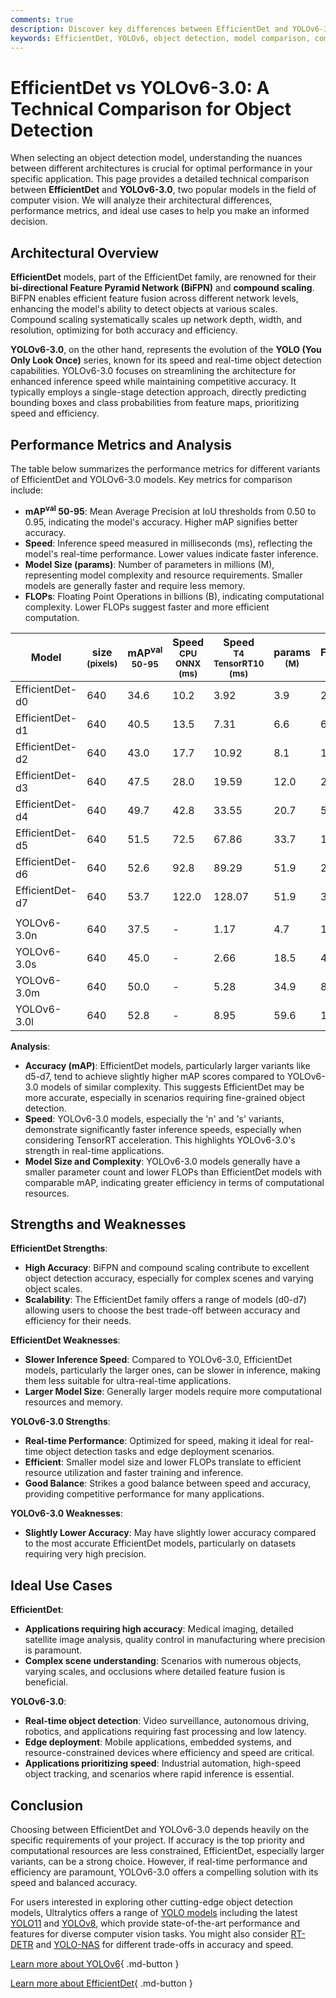 ```yaml
---
comments: true
description: Discover key differences between EfficientDet and YOLOv6-3.0, including architecture, accuracy, speed, and use cases for optimized object detection.
keywords: EfficientDet, YOLOv6, object detection, model comparison, computer vision, mAP, inference speed, real-time detection, EfficientDet vs YOLO, Ultralytics
---
```


# EfficientDet vs YOLOv6-3.0: A Technical Comparison for Object Detection

When selecting an object detection model, understanding the nuances between different architectures is crucial for optimal performance in your specific application. This page provides a detailed technical comparison between **EfficientDet** and **YOLOv6-3.0**, two popular models in the field of computer vision. We will analyze their architectural differences, performance metrics, and ideal use cases to help you make an informed decision.

<script async src="https://cdn.jsdelivr.net/npm/chart.js@3.9.1/dist/chart.min.js"></script>
<script defer src="../../javascript/benchmark.js"></script>

<canvas id="modelComparisonChart" width="1024" height="400" active-models='["EfficientDet", "YOLOv6-3.0"]'></canvas>

## Architectural Overview

**EfficientDet** models, part of the EfficientDet family, are renowned for their **bi-directional Feature Pyramid Network (BiFPN)** and **compound scaling**. BiFPN enables efficient feature fusion across different network levels, enhancing the model's ability to detect objects at various scales. Compound scaling systematically scales up network depth, width, and resolution, optimizing for both accuracy and efficiency.

**YOLOv6-3.0**, on the other hand, represents the evolution of the **YOLO (You Only Look Once)** series, known for its speed and real-time object detection capabilities. YOLOv6-3.0 focuses on streamlining the architecture for enhanced inference speed while maintaining competitive accuracy. It typically employs a single-stage detection approach, directly predicting bounding boxes and class probabilities from feature maps, prioritizing speed and efficiency.

## Performance Metrics and Analysis

The table below summarizes the performance metrics for different variants of EfficientDet and YOLOv6-3.0 models. Key metrics for comparison include:

- **mAP<sup>val</sup> 50-95**: Mean Average Precision at IoU thresholds from 0.50 to 0.95, indicating the model's accuracy. Higher mAP signifies better accuracy.
- **Speed**: Inference speed measured in milliseconds (ms), reflecting the model's real-time performance. Lower values indicate faster inference.
- **Model Size (params)**: Number of parameters in millions (M), representing model complexity and resource requirements. Smaller models are generally faster and require less memory.
- **FLOPs**: Floating Point Operations in billions (B), indicating computational complexity. Lower FLOPs suggest faster and more efficient computation.

| Model           | size<br><sup>(pixels) | mAP<sup>val<br>50-95 | Speed<br><sup>CPU ONNX<br>(ms) | Speed<br><sup>T4 TensorRT10<br>(ms) | params<br><sup>(M) | FLOPs<br><sup>(B) |
| --------------- | --------------------- | -------------------- | ------------------------------ | ----------------------------------- | ------------------ | ----------------- |
| EfficientDet-d0 | 640                   | 34.6                 | 10.2                           | 3.92                                | 3.9                | 2.54              |
| EfficientDet-d1 | 640                   | 40.5                 | 13.5                           | 7.31                                | 6.6                | 6.1               |
| EfficientDet-d2 | 640                   | 43.0                 | 17.7                           | 10.92                               | 8.1                | 11.0              |
| EfficientDet-d3 | 640                   | 47.5                 | 28.0                           | 19.59                               | 12.0               | 24.9              |
| EfficientDet-d4 | 640                   | 49.7                 | 42.8                           | 33.55                               | 20.7               | 55.2              |
| EfficientDet-d5 | 640                   | 51.5                 | 72.5                           | 67.86                               | 33.7               | 130.0             |
| EfficientDet-d6 | 640                   | 52.6                 | 92.8                           | 89.29                               | 51.9               | 226.0             |
| EfficientDet-d7 | 640                   | 53.7                 | 122.0                          | 128.07                              | 51.9               | 325.0             |
|                 |                       |                      |                                |                                     |                    |                   |
| YOLOv6-3.0n     | 640                   | 37.5                 | -                              | 1.17                                | 4.7                | 11.4              |
| YOLOv6-3.0s     | 640                   | 45.0                 | -                              | 2.66                                | 18.5               | 45.3              |
| YOLOv6-3.0m     | 640                   | 50.0                 | -                              | 5.28                                | 34.9               | 85.8              |
| YOLOv6-3.0l     | 640                   | 52.8                 | -                              | 8.95                                | 59.6               | 150.7             |

**Analysis**:

- **Accuracy (mAP)**: EfficientDet models, particularly larger variants like d5-d7, tend to achieve slightly higher mAP scores compared to YOLOv6-3.0 models of similar complexity. This suggests EfficientDet may be more accurate, especially in scenarios requiring fine-grained object detection.
- **Speed**: YOLOv6-3.0 models, especially the 'n' and 's' variants, demonstrate significantly faster inference speeds, especially when considering TensorRT acceleration. This highlights YOLOv6-3.0's strength in real-time applications.
- **Model Size and Complexity**: YOLOv6-3.0 models generally have a smaller parameter count and lower FLOPs than EfficientDet models with comparable mAP, indicating greater efficiency in terms of computational resources.

## Strengths and Weaknesses

**EfficientDet Strengths**:

- **High Accuracy**: BiFPN and compound scaling contribute to excellent object detection accuracy, especially for complex scenes and varying object scales.
- **Scalability**: The EfficientDet family offers a range of models (d0-d7) allowing users to choose the best trade-off between accuracy and efficiency for their needs.

**EfficientDet Weaknesses**:

- **Slower Inference Speed**: Compared to YOLOv6-3.0, EfficientDet models, particularly the larger ones, can be slower in inference, making them less suitable for ultra-real-time applications.
- **Larger Model Size**: Generally larger models require more computational resources and memory.

**YOLOv6-3.0 Strengths**:

- **Real-time Performance**: Optimized for speed, making it ideal for real-time object detection tasks and edge deployment scenarios.
- **Efficient**: Smaller model size and lower FLOPs translate to efficient resource utilization and faster training and inference.
- **Good Balance**: Strikes a good balance between speed and accuracy, providing competitive performance for many applications.

**YOLOv6-3.0 Weaknesses**:

- **Slightly Lower Accuracy**: May have slightly lower accuracy compared to the most accurate EfficientDet models, particularly on datasets requiring very high precision.

## Ideal Use Cases

**EfficientDet**:

- **Applications requiring high accuracy**: Medical imaging, detailed satellite image analysis, quality control in manufacturing where precision is paramount.
- **Complex scene understanding**: Scenarios with numerous objects, varying scales, and occlusions where detailed feature fusion is beneficial.

**YOLOv6-3.0**:

- **Real-time object detection**: Video surveillance, autonomous driving, robotics, and applications requiring fast processing and low latency.
- **Edge deployment**: Mobile applications, embedded systems, and resource-constrained devices where efficiency and speed are critical.
- **Applications prioritizing speed**: Industrial automation, high-speed object tracking, and scenarios where rapid inference is essential.

## Conclusion

Choosing between EfficientDet and YOLOv6-3.0 depends heavily on the specific requirements of your project. If accuracy is the top priority and computational resources are less constrained, EfficientDet, especially larger variants, can be a strong choice. However, if real-time performance and efficiency are paramount, YOLOv6-3.0 offers a compelling solution with its speed and balanced accuracy.

For users interested in exploring other cutting-edge object detection models, Ultralytics offers a range of [YOLO models](https://docs.ultralytics.com/models/) including the latest [YOLO11](https://docs.ultralytics.com/models/yolo11/) and [YOLOv8](https://docs.ultralytics.com/models/yolov8/), which provide state-of-the-art performance and features for diverse computer vision tasks. You might also consider [RT-DETR](https://docs.ultralytics.com/models/rtdetr/) and [YOLO-NAS](https://docs.ultralytics.com/models/yolo-nas/) for different trade-offs in accuracy and speed.

[Learn more about YOLOv6](https://docs.ultralytics.com/models/yolov8/){ .md-button }

[Learn more about EfficientDet](https://www.ultralytics.com/glossary/object-detection){ .md-button }
